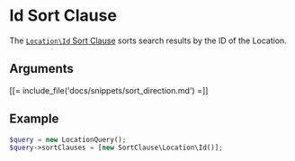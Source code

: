 # Id Sort Clause

The [`Location\Id` Sort Clause](../../api/php_api/php_api_reference/classes/Ibexa-Contracts-Core-Repository-Values-Content-Query-SortClause-Location-Id.html)
sorts search results by the ID of the Location.

## Arguments

[[= include_file('docs/snippets/sort_direction.md') =]]

## Example

``` php
$query = new LocationQuery();
$query->sortClauses = [new SortClause\Location\Id()];
```
